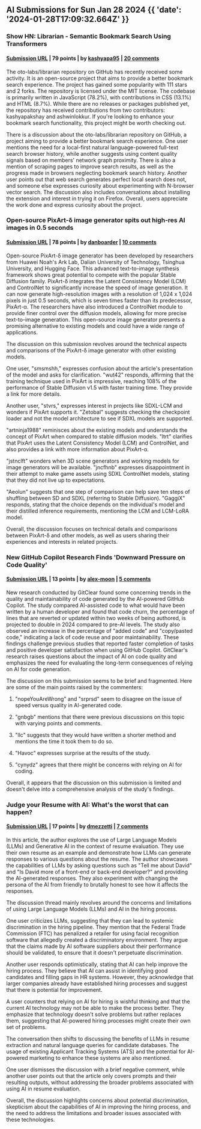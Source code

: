 ## AI Submissions for Sun Jan 28 2024 {{ 'date': '2024-01-28T17:09:32.664Z' }}

### Show HN: Librarian - Semantic Bookmark Search Using Transformers

#### [Submission URL](https://github.com/oto-labs/librarian) | 79 points | by [kashyapa95](https://news.ycombinator.com/user?id=kashyapa95) | [20 comments](https://news.ycombinator.com/item?id=39171190)

The oto-labs/librarian repository on GitHub has recently received some activity. It is an open-source project that aims to provide a better bookmark search experience. The project has gained some popularity with 111 stars and 2 forks. The repository is licensed under the MIT license. The codebase is primarily written in JavaScript (78.2%), with contributions in CSS (13.1%) and HTML (8.7%). While there are no releases or packages published yet, the repository has received contributions from two contributors: kashyapakshay and ashwinlokkur. If you're looking to enhance your bookmark search functionality, this project might be worth checking out.

There is a discussion about the oto-labs/librarian repository on GitHub, a project aiming to provide a better bookmark search experience. One user mentions the need for a local-first natural language-powered full-text search browser history, while another suggests using content quality signals based on members' network graph proximity. There is also a mention of scraping pages to improve search results, as well as the progress made in browsers neglecting bookmark search history. Another user points out that web search generates perfect local search does not, and someone else expresses curiosity about experimenting with N-browser vector search. The discussion also includes conversations about installing the extension and interest in trying it on Firefox. Overall, users appreciate the work done and express curiosity about the project.

### Open-source PixArt-δ image generator spits out high-res AI images in 0.5 seconds

#### [Submission URL](https://the-decoder.com/open-source-pixart-%CE%B4-image-generator-spits-out-high-resolution-ai-images-in-0-5-seconds/) | 78 points | by [danboarder](https://news.ycombinator.com/user?id=danboarder) | [10 comments](https://news.ycombinator.com/item?id=39168474)

Open-source PixArt-δ image generator has been developed by researchers from Huawei Noah's Ark Lab, Dalian University of Technology, Tsinghua University, and Hugging Face. This advanced text-to-image synthesis framework shows great potential to compete with the popular Stable Diffusion family. PixArt-δ integrates the Latent Consistency Model (LCM) and ControlNet to significantly increase the speed of image generation. It can now generate high-resolution images with a resolution of 1,024 x 1,024 pixels in just 0.5 seconds, which is seven times faster than its predecessor, PixArt-α. The researchers have also introduced a ControlNet module to provide finer control over the diffusion models, allowing for more precise text-to-image generation. This open-source image generator presents a promising alternative to existing models and could have a wide range of applications.

The discussion on this submission revolves around the technical aspects and comparisons of the PixArt-δ image generator with other existing models. 

One user, "smsmshh," expresses confusion about the article's presentation of the model and asks for clarification. "wut42" responds, affirming that the training technique used in PixArt is impressive, reaching 108% of the performance of Stable Diffusion v1.5 with faster training time. They provide a link for more details.

Another user, "stvrs," expresses interest in projects like SDXL-LCM and wonders if PixArt supports it. "Zetobal" suggests checking the checkpoint loader and not the model architecture to see if SDXL models are supported.

"artninja1988" reminisces about the existing models and understands the concept of PixArt when compared to stable diffusion models. "ltrt" clarifies that PixArt uses the Latent Consistency Model (LCM) and ControlNet, and also provides a link with more information about PixArt-α.

"jstnclft" wonders when 3D scene generators and working models for image generators will be available. "jncfhnb" expresses disappointment in their attempt to make game assets using SDXL ControlNet models, stating that they did not live up to expectations.

"Aeolun" suggests that one step of comparison can help save ten steps of shuffling between SD and SDXL (referring to Stable Diffusion). "GaggiX" responds, stating that the choice depends on the individual's model and their distilled inference requirements, mentioning the LCM and LCM-LoRA model.

Overall, the discussion focuses on technical details and comparisons between PixArt-δ and other models, as well as users sharing their experiences and interests in related projects.

### New GitHub Copilot Research Finds 'Downward Pressure on Code Quality'

#### [Submission URL](https://visualstudiomagazine.com/articles/2024/01/25/copilot-research.aspx) | 13 points | by [alex-moon](https://news.ycombinator.com/user?id=alex-moon) | [5 comments](https://news.ycombinator.com/item?id=39164079)

New research conducted by GitClear found some concerning trends in the quality and maintainability of code generated by the AI-powered GitHub Copilot. The study compared AI-assisted code to what would have been written by a human developer and found that code churn, the percentage of lines that are reverted or updated within two weeks of being authored, is projected to double in 2024 compared to pre-AI levels. The study also observed an increase in the percentage of "added code" and "copy/pasted code," indicating a lack of code reuse and poor maintainability. These findings challenge previous studies that reported faster completion of tasks and positive developer satisfaction when using GitHub Copilot. GitClear's research raises questions about the impact of AI on code quality and emphasizes the need for evaluating the long-term consequences of relying on AI for code generation.

The discussion on this submission seems to be brief and fragmented. Here are some of the main points raised by the commenters:

1. "nopeYouAreWrong" and "srprsd" seem to disagree on the issue of speed versus quality in AI-generated code.

2. "gnbgb" mentions that there were previous discussions on this topic with varying points and comments.

3. "llc" suggests that they would have written a shorter method and mentions the time it took them to do so.

4. "Havoc" expresses surprise at the results of the study.

5. "cynydz" agrees that there might be concerns with relying on AI for coding.

Overall, it appears that the discussion on this submission is limited and doesn't delve into a comprehensive analysis of the study's findings.

### Judge your Resume with AI: What's the worst that can happen?

#### [Submission URL](https://medium.com/neuml/judge-your-resume-with-ai-4223a2803509) | 17 points | by [dmezzetti](https://news.ycombinator.com/user?id=dmezzetti) | [7 comments](https://news.ycombinator.com/item?id=39161263)

In this article, the author explores the use of Large Language Models (LLMs) and Generative AI in the context of resume evaluation. They use their own resume as an example and demonstrate how LLMs can generate responses to various questions about the resume. The author showcases the capabilities of LLMs by asking questions such as "Tell me about David" and "Is David more of a front-end or back-end developer?" and providing the AI-generated responses. They also experiment with changing the persona of the AI from friendly to brutally honest to see how it affects the responses.

The discussion thread mainly revolves around the concerns and limitations of using Large Language Models (LLMs) and AI in the hiring process. 

One user criticizes LLMs, suggesting that they can lead to systemic discrimination in the hiring pipeline. They mention that the Federal Trade Commission (FTC) has penalized a retailer for using facial recognition software that allegedly created a discriminatory environment. They argue that the claims made by AI software suppliers about their performance should be validated, to ensure that it doesn't perpetuate discrimination. 

Another user responds optimistically, stating that AI can help improve the hiring process. They believe that AI can assist in identifying good candidates and filling gaps in HR systems. However, they acknowledge that larger companies already have established hiring processes and suggest that there is potential for improvement.

A user counters that relying on AI for hiring is wishful thinking and that the current AI technology may not be able to make the process better. They emphasize that technology doesn't solve problems but rather replaces them, suggesting that AI-powered hiring processes might create their own set of problems.

The conversation then shifts to discussing the benefits of LLMs in resume extraction and natural language queries for candidate databases. The usage of existing Applicant Tracking Systems (ATS) and the potential for AI-powered marketing to enhance these systems are also mentioned.

One user dismisses the discussion with a brief negative comment, while another user points out that the article only covers prompts and their resulting outputs, without addressing the broader problems associated with using AI in resume evaluation.

Overall, the discussion highlights concerns about potential discrimination, skepticism about the capabilities of AI in improving the hiring process, and the need to address the limitations and broader issues associated with these technologies.

